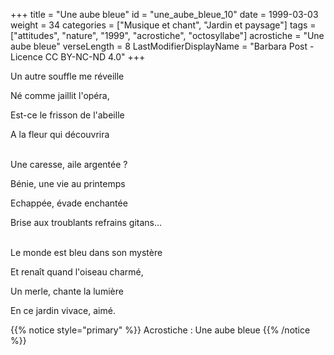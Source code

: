 +++
title = "Une aube bleue"
id = "une_aube_bleue_10"
date = 1999-03-03
weight = 34
categories = ["Musique et chant", "Jardin et paysage"]
tags = ["attitudes", "nature", "1999", "acrostiche", "octosyllabe"]
acrostiche = "Une aube bleue"
verseLength = 8
LastModifierDisplayName = "Barbara Post - Licence CC BY-NC-ND 4.0"
+++

Un autre souffle me réveille

Né comme jaillit l'opéra,

Est-ce le frisson de l'abeille

A la fleur qui découvrira

 \
Une caresse, aile argentée ?

Bénie, une vie au printemps

Echappée, évade enchantée

Brise aux troublants refrains gitans...

 \
Le monde est bleu dans son mystère

Et renaît quand l'oiseau charmé,

Un merle, chante la lumière

En ce jardin vivace, aimé.

{{% notice style="primary" %}}
Acrostiche : Une aube bleue
{{% /notice %}}
